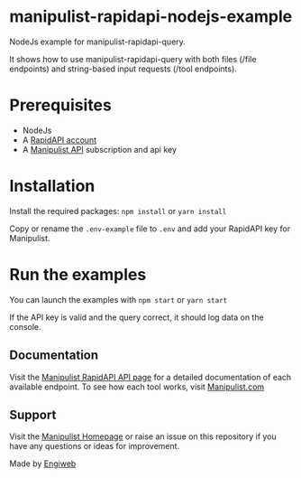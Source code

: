 # manipulist-rapidapi-nodejs-example

NodeJs example for manipulist-rapidapi-query.

It shows how to use manipulist-rapidapi-query
with both files (/file endpoints) and string-based input requests (/tool endpoints).

# Prerequisites

- NodeJs
- A [RapidAPI account](https://rapidapi.com/)
- A [Manipulist API](https://rapidapi.com/engiweb-ltd-engiweb-ltd-default/api/manipulist/) subscription and api key

# Installation

Install the required packages:
`npm install` or `yarn install`

Copy or rename the `.env-example` file to `.env` and add your RapidAPI key for Manipulist.

# Run the examples

You can launch the examples with
`npm start` or `yarn start`

If the API key is valid and the query correct, it should log data on the console.

## Documentation

Visit the [Manipulist RapidAPI API page](https://rapidapi.com/engiweb-ltd-engiweb-ltd-default/api/manipulist/) for a detailed documentation of each available endpoint.
To see how each tool works, visit [Manipulist.com](https://manipulist.com)

## Support

Visit the [Manipulist Homepage](https://manipulist.com) or raise an issue on this repository if you have any questions or ideas for improvement.

Made by [Engiweb](https://engiweb.com)
